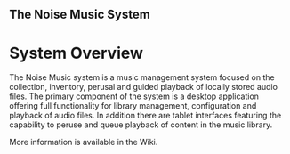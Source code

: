 
## The Noise Music System ##
# System Overview #
The Noise Music system is a music management system focused on the collection, inventory, perusal and guided playback of locally stored audio files. The primary component of the system is a desktop application offering full functionality for library management, configuration and playback of audio files. In addition there are tablet interfaces featuring the capability to peruse and queue playback of content in the music library.

More information is available in the Wiki.

